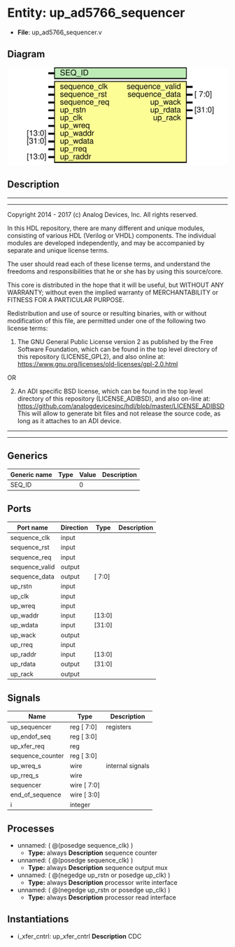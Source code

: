 # Entity: up_ad5766_sequencer

- **File**: up_ad5766_sequencer.v
## Diagram

![Diagram](up_ad5766_sequencer.svg "Diagram")
## Description

 ***************************************************************************
 ***************************************************************************
 Copyright 2014 - 2017 (c) Analog Devices, Inc. All rights reserved.

 In this HDL repository, there are many different and unique modules, consisting
 of various HDL (Verilog or VHDL) components. The individual modules are
 developed independently, and may be accompanied by separate and unique license
 terms.

 The user should read each of these license terms, and understand the
 freedoms and responsibilities that he or she has by using this source/core.

 This core is distributed in the hope that it will be useful, but WITHOUT ANY
 WARRANTY; without even the implied warranty of MERCHANTABILITY or FITNESS FOR
 A PARTICULAR PURPOSE.

 Redistribution and use of source or resulting binaries, with or without modification
 of this file, are permitted under one of the following two license terms:

   1. The GNU General Public License version 2 as published by the
      Free Software Foundation, which can be found in the top level directory
      of this repository (LICENSE_GPL2), and also online at:
      <https://www.gnu.org/licenses/old-licenses/gpl-2.0.html>

 OR

   2. An ADI specific BSD license, which can be found in the top level directory
      of this repository (LICENSE_ADIBSD), and also on-line at:
      https://github.com/analogdevicesinc/hdl/blob/master/LICENSE_ADIBSD
      This will allow to generate bit files and not release the source code,
      as long as it attaches to an ADI device.

 ***************************************************************************
 ***************************************************************************

## Generics

| Generic name | Type | Value | Description |
| ------------ | ---- | ----- | ----------- |
| SEQ_ID       |      | 0     |             |
## Ports

| Port name      | Direction | Type   | Description |
| -------------- | --------- | ------ | ----------- |
| sequence_clk   | input     |        |             |
| sequence_rst   | input     |        |             |
| sequence_req   | input     |        |             |
| sequence_valid | output    |        |             |
| sequence_data  | output    | [ 7:0] |             |
| up_rstn        | input     |        |             |
| up_clk         | input     |        |             |
| up_wreq        | input     |        |             |
| up_waddr       | input     | [13:0] |             |
| up_wdata       | input     | [31:0] |             |
| up_wack        | output    |        |             |
| up_rreq        | input     |        |             |
| up_raddr       | input     | [13:0] |             |
| up_rdata       | output    | [31:0] |             |
| up_rack        | output    |        |             |
## Signals

| Name             | Type                 | Description        |
| ---------------- | -------------------- | ------------------ |
| up_sequencer     | reg           [ 7:0] |  registers         |
| up_endof_seq     | reg           [ 3:0] |                    |
| up_xfer_req      | reg                  |                    |
| sequence_counter | reg           [ 3:0] |                    |
| up_wreq_s        | wire                 |  internal signals  |
| up_rreq_s        | wire                 |                    |
| sequencer        | wire [ 7:0]          |                    |
| end_of_sequence  | wire [ 3:0]          |                    |
| i                | integer              |                    |
## Processes
- unnamed: ( @(posedge sequence_clk) )
  - **Type:** always
**Description**
 sequence counter 
- unnamed: ( @(posedge sequence_clk) )
  - **Type:** always
**Description**
 sequence output mux 
- unnamed: ( @(negedge up_rstn or posedge up_clk) )
  - **Type:** always
**Description**
 processor write interface 
- unnamed: ( @(negedge up_rstn or posedge up_clk) )
  - **Type:** always
**Description**
 processor read interface 
## Instantiations

- i_xfer_cntrl: up_xfer_cntrl
**Description**
 CDC

